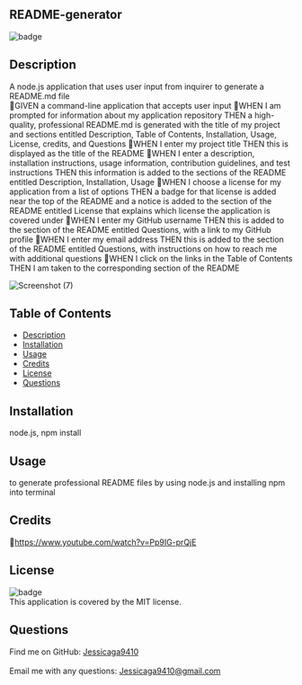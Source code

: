 
  ## README-generator
![badge](https://img.shields.io/badge/license-MIT-ff69b4)
## Description
 A node.js application that uses user input from inquirer to generate a README.md file <br />
🔆GIVEN a command-line application that accepts user input
🔆WHEN I am prompted for information about my application repository 
THEN a high-quality, professional README.md is generated with the title of my project and sections entitled Description, Table of Contents, Installation, Usage, License, credits, and Questions 
🔆WHEN I enter my project title THEN this is displayed as the title of the README 
🔆WHEN I enter a description, installation instructions, usage information, contribution guidelines, and test instructions THEN this information is added to the sections of the README entitled Description, Installation, Usage 
🔆WHEN I choose a license for my application from a list of options THEN a badge for that license is added near the top of the README and a notice is added to the section of the README entitled License that explains which license the application is covered under 
🔆WHEN I enter my GitHub username THEN this is added to the section of the README entitled Questions, with a link to my GitHub profile 
🔆WHEN I enter my email address THEN this is added to the section of the README entitled Questions, with instructions on how to reach me with additional questions 
🔆WHEN I click on the links in the Table of Contents THEN I am taken to the corresponding section of the README

 ![Screenshot (7)](https://user-images.githubusercontent.com/87554644/137416293-40f7e3d8-1da0-4cb5-807d-71cf8db8ea81.png)
## Table of Contents

- [Description](#description)
- [Installation](#installation)
- [Usage](#usage)
- [Credits](#credits)
- [License](#license)
- [Questions](#questions)



## Installation
 node.js, npm install
## Usage
to generate professional README files by using node.js and installing npm into terminal 

## Credits
🔆https://www.youtube.com/watch?v=Pp9IG-prQjE
## License
![badge](https://img.shields.io/badge/license-MIT-ff69b4)
<br />
This application is covered by the MIT license. 

## Questions
Find me on GitHub: [Jessicaga9410](https://github.com/Jessicaga9410)<br />
<br />
Email me with any questions: Jessicaga9410@gmail.com<br /><br />

